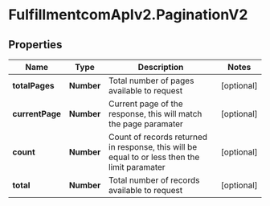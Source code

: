 # FulfillmentcomApIv2.PaginationV2

## Properties
Name | Type | Description | Notes
------------ | ------------- | ------------- | -------------
**totalPages** | **Number** | Total number of pages available to request | [optional] 
**currentPage** | **Number** | Current page of the response, this will match the page paramater | [optional] 
**count** | **Number** | Count of records returned in response, this will be equal to or less then the limit paramater | [optional] 
**total** | **Number** | Total number of records available to request | [optional] 
